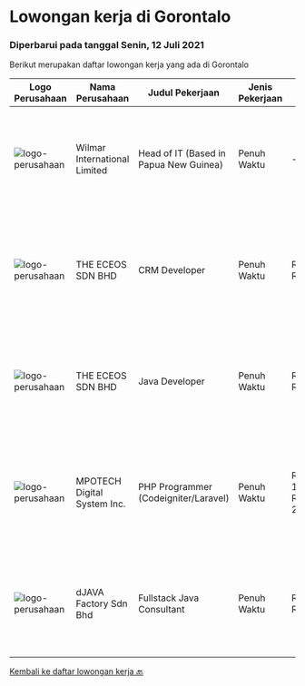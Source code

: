 
  # Lowongan kerja di Gorontalo

  ### Diperbarui pada tanggal Senin, 12 Juli 2021

  Berikut merupakan daftar lowongan kerja yang ada di Gorontalo

  |Logo Perusahaan | Nama Perusahaan | Judul Pekerjaan | Jenis Pekerjaan | Gaji Pekerjaan | Lokasi | Deskripsi | Tanggal diunggah | Pranala |
  | -------------- | --------------- | --------------- | --------- | --------- | -------------- | ------- | ----------- | ----------- |
  |![logo-perusahaan](https://us.123rf.com/450wm/pavelstasevich/pavelstasevich1811/pavelstasevich181101027/112815900-stock-vector-no-image-available-icon-flat-vector.jpg?ver=6)|Wilmar International Limited|Head of IT (Based in Papua New Guinea)|Penuh Waktu|---||This role will be based in Papua New Guinea. The Head of IT (Papua New Guinea) has the pivotal function of managing the interface between Corporate IT...|Jumat, 09 Juli 2021|https://www.jobstreet.co.id/id/job/head-of-it-based-in-papua-new-guinea-8659621/origin/sg?token=0~526ff6e1-906b-4ebf-a4a7-a53c9b365e25&sectionRank=1&jobId=jobstreet-sg-job-8659621|
|![logo-perusahaan](https://image-service-cdn.seek.com.au/4aa5342b57bff9524443c036abc7375b3159e22b/ee4dce1061f3f616224767ad58cb2fc751b8d2dc)|THE ECEOS SDN BHD|CRM Developer|Penuh Waktu|Rp. 6.000-Rp. 12.000||As the CRM Technical Consultant, you will act as a technical developer and system administrator for Microsoft Dynamics 365 system(s) where you will be...|Selasa, 06 Juli 2021|https://www.jobstreet.co.id/id/job/crm-developer-4596175/origin/my?token=0~526ff6e1-906b-4ebf-a4a7-a53c9b365e25&sectionRank=2&jobId=jobstreet-my-job-4596175|
|![logo-perusahaan](https://image-service-cdn.seek.com.au/4aa5342b57bff9524443c036abc7375b3159e22b/ee4dce1061f3f616224767ad58cb2fc751b8d2dc)|THE ECEOS SDN BHD|Java Developer|Penuh Waktu|Rp. 4.000-Rp. 8.000||Experience in development using Java, Spring Framework, Spring Boot. Experience in frameworks such as Angular, ReactJS and Node.js. Experience in...|Selasa, 06 Juli 2021|https://www.jobstreet.co.id/id/job/java-developer-4595506/origin/my?token=0~526ff6e1-906b-4ebf-a4a7-a53c9b365e25&sectionRank=3&jobId=jobstreet-my-job-4595506|
|![logo-perusahaan](https://image-service-cdn.seek.com.au/a0423d0b3836bfe351990430321e4948e31792d9/ee4dce1061f3f616224767ad58cb2fc751b8d2dc)|MPOTECH Digital System Inc.|PHP Programmer (Codeigniter/Laravel)|Penuh Waktu|Rp. 12.000.000-Rp. 24.000.000|Manila City|JOB REQUIREMENTS: - Candidate must possess at least Bachelor's/College Degree in Computer Science/Information Technology or equivalent.- Required...|Rabu, 30 Juni 2021|https://www.jobstreet.co.id/id/job/php-programmer-codeigniter-laravel-11134373/origin/ph?token=0~526ff6e1-906b-4ebf-a4a7-a53c9b365e25&sectionRank=4&jobId=jobstreet-ph-job-11134373|
|![logo-perusahaan](https://us.123rf.com/450wm/pavelstasevich/pavelstasevich1811/pavelstasevich181101027/112815900-stock-vector-no-image-available-icon-flat-vector.jpg?ver=6)|dJAVA Factory Sdn Bhd|Fullstack Java Consultant|Penuh Waktu|Rp. 6.000-Rp. 12.000|Jalan Sri Hartamas|Candidate must possess at least a Bachelor's Degree, Post Graduate Diploma, Professional Degree, Computer Science/Information Technology or...|Senin, 14 Juni 2021|https://www.jobstreet.co.id/id/job/fullstack-java-consultant-4561893/origin/my?token=0~526ff6e1-906b-4ebf-a4a7-a53c9b365e25&sectionRank=5&jobId=jobstreet-my-job-4561893|


  [Kembali ke daftar lowongan kerja 🔙](../README.md#daftar-lowongan-kerja)
  